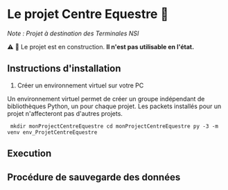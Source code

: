 Le projet Centre Equestre :horse:
=======

_Note : Projet à destination des Terminales NSI_

:warning: :construction: Le projet est en construction. **Il n'est pas utilisable en l'état.** 

Instructions d'installation
-----------

1) Créer un environnement virtuel sur votre PC

Un environnement virtuel permet de créer un groupe indépendant de bibliothèques Python, un pour chaque projet. Les packets installés pour un projet n'affecteront pas d'autres projets.

``
mkdir monProjectCentreEquestre
cd monProjectCentreEquestre
py -3 -m venv env_ProjetCentreEquestre``

Execution
-----------


Procédure de sauvegarde des données
-----------
